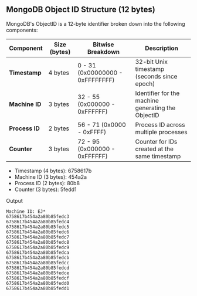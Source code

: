 ## MongoDB Object ID Structure (12 bytes)

MongoDB's ObjectID is a 12-byte identifier broken down into the following components:

| Component        | Size (bytes) | Bitwise Breakdown                           | Description                                  |
|------------------|--------------|---------------------------------------------|----------------------------------------------|
| **Timestamp**     | 4 bytes      | 0 - 31 (0x00000000 - 0xFFFFFFFF)            | 32-bit Unix timestamp (seconds since epoch)|
| **Machine ID**    | 3 bytes      | 32 - 55 (0x000000 - 0xFFFFFF)               | Identifier for the machine generating the ObjectID |
| **Process ID**    | 2 bytes      | 56 - 71 (0x0000 - 0xFFFF)                   | Process ID across multiple processes |
| **Counter**       | 3 bytes      | 72 - 95 (0x000000 - 0xFFFFFF)               | Counter for IDs created at the same timestamp |

- Timestamp (4 bytes): 6758617b 
- Machine ID (3 bytes): 454a2a
- Process ID (2 bytes): 80b8
- Counter (3 bytes): 5fedd1

Output
```
Machine ID: EJ*
6758617b454a2a80b85fedc3
6758617b454a2a80b85fedc4
6758617b454a2a80b85fedc5
6758617b454a2a80b85fedc6
6758617b454a2a80b85fedc7
6758617b454a2a80b85fedc8
6758617b454a2a80b85fedc9
6758617b454a2a80b85fedca
6758617b454a2a80b85fedcb
6758617b454a2a80b85fedcc
6758617b454a2a80b85fedcd
6758617b454a2a80b85fedce
6758617b454a2a80b85fedcf
6758617b454a2a80b85fedd0
6758617b454a2a80b85fedd1
```
